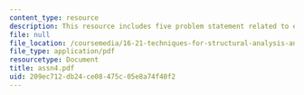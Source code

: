 ```yaml
---
content_type: resource
description: This resource includes five problem statement related to elasticity solution.
file: null
file_location: /coursemedia/16-21-techniques-for-structural-analysis-and-design-spring-2005/209ec712db24ce08475c05e8a74f40f2_assn4.pdf
file_type: application/pdf
resourcetype: Document
title: assn4.pdf
uid: 209ec712-db24-ce08-475c-05e8a74f40f2
---
```

